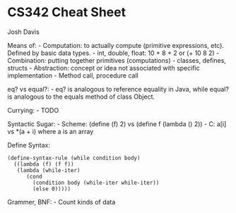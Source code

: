 CS342 Cheat Sheet
=================
Josh Davis

Means of:
    - Computation: to actually compute (primitive expressions, etc). Defined by
      basic data types.
        - int, double, float: 10 + 8 + 2 or (+ 10 8 2)
    - Combination: putting together primitives (computations)
        - classes, defines, structs
    - Abstraction: concept or idea not associated with specific implementation
        - Method call, procedure call

eq? vs equal?:
    - eq? is analogous to reference equality in Java, while equal? is analogous
      to the equals method of class Object.

Currying:
    - TODO

Syntactic Sugar:
    - Scheme: (define (f) 2) vs (define f (lambda () 2))
    - C: a[i] vs *(a + i) where a is an array

Define Syntax:

    (define-syntax-rule (while condition body)
      ((lambda (f) (f f))
       (lambda (while-iter)
          (cond
            (condition body (while-iter while-iter))
            (else 0)))))


Grammer, BNF:
    - Count kinds of data
